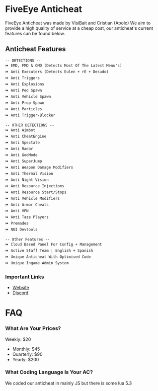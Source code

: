 # FiveEye Anticheat
FiveEye Anticheat was made by VisiBait and Cristian (Apolo) We aim to provide a high quality of service at a cheap cost, our anticheat's current features can be found below.

  

## Anticheat Features 
```
-- DETECTIONS --
⏩ EMD, FMD & OMD (Detects Most Of The Latest Menu's)
⏩ Anti Executers (Detects Eulen + rE + Desudo)
⏩ Anti Triggers
⏩ Anti Explosions
⏩ Anti Ped Spawn 
⏩ Anti Vehicle Spawn
⏩ Anti Prop Spawn
⏩ Anti Particles
⏩ Anti Trigger-Blocker

-- OTHER DETECTIONS --
⏩ Anti Aimbot
⏩ Anti CheatEngine
⏩ Anti Spectate
⏩ Anti Radar
⏩ Anti GodMode
⏩ Anti SuperJump
⏩ Anti Weapon Damage Modifiers
⏩ Anti Thermal Vision
⏩ Anti Night Vision
⏩ Anti Resource Injections
⏩ Anti Resource Start/Stops
⏩ Anti Vehicle Modifiers
⏩ Anti Armor Cheats
⏩ Anti VPN
⏩ Anti Taze Players
⏩ Premades
⏩ NUI Devtools

-- Other Features --
⏩ Cloud Based Panel For Config + Management
⏩ Active Staff Team | English + Spanish
⏩ Unique Anticheat With Optimised Code
⏩ Unique Ingame Admin System
```


### Important Links
- [Website](https://fiveeyeac.com)
- [Discord](https://discord.gg/65JQJZ5v3Q)


# FAQ

### What Are Your Prices?
Weekly: $20
- Monthly: $45
- Quarterly: $90
- Yearly: $200

### What Coding Language Is Your AC?

We coded our anticheat in mainly JS but there is some lua 5.3

